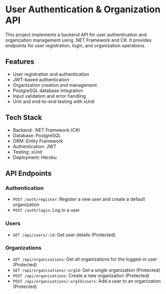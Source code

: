 # User Authentication & Organization API

This project implements a backend API for user authentication and organization management using .NET Framework and C#. 
It provides endpoints for user registration, login, and organization operations.

## Features

- User registration and authentication
- JWT-based authentication
- Organization creation and management
- PostgreSQL database integration
- Input validation and error handling
- Unit and end-to-end testing with xUnit

## Tech Stack

- Backend: .NET Framework (C#)
- Database: PostgreSQL
- ORM: Entity Framework
- Authentication: JWT
- Testing: xUnit
- Deployment: Heroku

## API Endpoints

### Authentication

- `POST /auth/register`: Register a new user and create a default organization
- `POST /auth/login`: Log in a user

### Users

- `GET /api/users/:id`: Get user details (Protected)

### Organizations

- `GET /api/organisations`: Get all organizations for the logged-in user (Protected)
- `GET /api/organisations/:orgId`: Get a single organization (Protected)
- `POST /api/organisations`: Create a new organization (Protected)
- `POST /api/organisations/:orgId/users`: Add a user to an organization (Protected)

